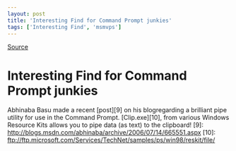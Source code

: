 ```yaml
---
layout: post
title: 'Interesting Find for Command Prompt junkies'
tags: ['Interesting Find', 'msmvps']
---
```

[Source](http://blogs.msmvps.com/peterritchie/2006/07/14/interesting-find-for-command-prompt-junkies/ "Permalink to Interesting Find for Command Prompt junkies")

# Interesting Find for Command Prompt junkies

Abhinaba Basu made a recent [post][9] on his blogregarding a brilliant pipe utility for use in the Command Prompt. [Clip.exe][10], from various Windows Resource Kits allows you to pipe data (as text) to the clipboard!
[9]: http://blogs.msdn.com/abhinaba/archive/2006/07/14/665551.aspx
[10]: ftp://ftp.microsoft.com/Services/TechNet/samples/ps/win98/reskit/file/


